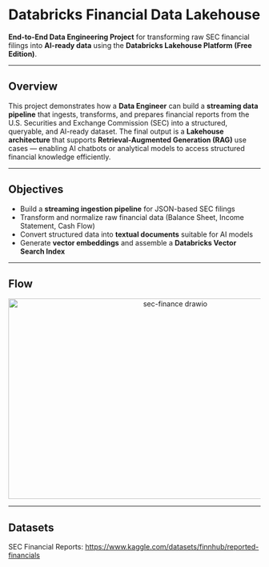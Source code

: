 # Databricks Financial Data Lakehouse

**End-to-End Data Engineering Project** for transforming raw SEC financial filings into **AI-ready data** using the **Databricks Lakehouse Platform (Free Edition)**.

---

## Overview

This project demonstrates how a **Data Engineer** can build a **streaming data pipeline** that ingests, transforms, and prepares financial reports from the U.S. Securities and Exchange Commission (SEC) into a structured, queryable, and AI-ready dataset.
The final output is a **Lakehouse architecture** that supports **Retrieval-Augmented Generation (RAG)** use cases — enabling AI chatbots or analytical models to access structured financial knowledge efficiently.

---

## Objectives

- Build a **streaming ingestion pipeline** for JSON-based SEC filings  
- Transform and normalize raw financial data (Balance Sheet, Income Statement, Cash Flow)  
- Convert structured data into **textual documents** suitable for AI models  
- Generate **vector embeddings** and assemble a **Databricks Vector Search Index**

---

## Flow
<p align="center">
  <img width="651" height="401" alt="sec-finance drawio" src="https://github.com/user-attachments/assets/66b9cdbf-1aba-46c9-b7ab-9716b06873f1" />
</p>

---

## Datasets
SEC Financial Reports: https://www.kaggle.com/datasets/finnhub/reported-financials
